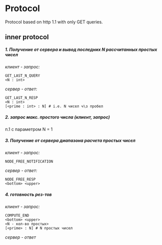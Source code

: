 # Protocol
Protocol based on http 1.1 with only GET queries.

## inner protocol
##### 1. Получение от сервера и вывод последних N рассчитанных простых чисел

_клиент - запрос:_
```
GET_LAST_N_QUERY
<N : int>
```

_сервер - ответ:_
```
GET_LAST_N_RESP
<N : int>
[<prime : int> : N] # i.e. N чисел ч\з пробел
```

##### 2. запрос макс. простого числа (клиент, запрос)
п.1 с параметром N = 1

##### 3. Получение от сервера диапазона расчета простых чисел
_клиент - запрос:_
```
NODE_FREE_NOTIFICATION
```

_сервер - ответ:_
```
NODE_FREE_RESP
<bottom> <upper>
```


##### 4. готовность рез-тов
_клиент - запрос:_
```
COMPUTE_END
<bottom> <upper>
<N - кол-во простых>
[<prime> : N] # N простых чисел
```

_сервер - ответ_
```
```
